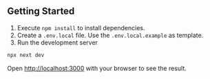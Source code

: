 ## Getting Started

1. Execute `npm install` to install dependencies.
2. Create a `.env.local` file. Use the `.env.local.example` as template.
3. Run the development server
```bash
npx next dev
```
Open [http://localhost:3000](http://localhost:3000) with your browser to see the result.

